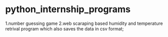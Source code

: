 # python_internship_programs

1.number guessing game
2.web scaraping based humidity and temperature retrival program which also saves the data in csv format;
